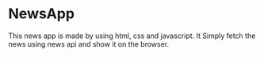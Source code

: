 # NewsApp
This news app is made by using html, css and javascript.
It Simply fetch the news using news api and show it on the browser.
